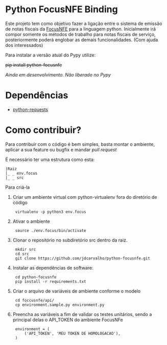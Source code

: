 # Python FocusNFE Binding

Este projeto tem como objetivo fazer a ligação entre o sistema de emissão de notas fiscais da [FocusNFE](https://focusnfe.com.br/) para a 
linguagem python. Inicialmente irá compor somente os métodos de trabalho para notas fiscais de serviço, posteriormente 
poderá englobar as demais funcionalidades. (Com ajuda dos interessados)

Para instalar a versão atual do Pypy utilize:

~~pip install python-focusnfe~~

*Ainda em desenvolvimento. Não liberado no Pypy*

# Dependências

* [python-requests](https://requests.readthedocs.io/pt_BR/latest/user/quickstart.html)

# Como contribuir?

Para contribuir com o código é bem simples, basta montar o ambiente, aplicar a sua feature ou bugfix e mandar _pull request_

É necessário ter uma estrutura como esta:

    |Raiz
    |_ _ env.focus
    |_ _ src

Para criá-la

1) Criar um ambiente virtual com python-virtualenv fora do diretório de código
    
        virtualenv -p python3 env.focus

2) Ativar o ambiente 
        
        source ./env.focus/bin/activate
    
3) Clonar o repositório no subdiretório src dentro da raiz.

        mkdir src
        cd src
        git clone https://github.com/jdcarvalho/python-focusnfe.git
        
4) Instalar as dependências de software:

        cd python-focusnfe
        pip install -r requirements.txt
        
5) Criar o arquivo de variáveis de ambiente conforme o modelo

        cd foccusnfe/api/
        cp environment.sample.py environment.py
        
6) Preencha as variáveis a fim de validar os testes unitários, sendo a principal delas o API_TOKEN do ambiente FocusNFe

        
        environment = (
            ('API_TOKEN', 'MEU TOKEN DE HOMOLOGACAO'),
        )






